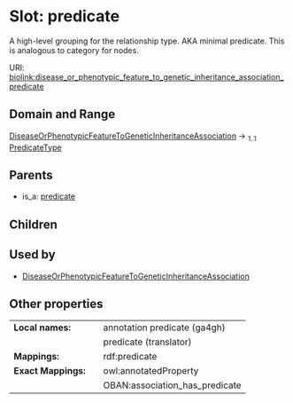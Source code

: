 
# Slot: predicate


A high-level grouping for the relationship type. AKA minimal predicate. This is analogous to category for nodes.

URI: [biolink:disease_or_phenotypic_feature_to_genetic_inheritance_association_predicate](https://w3id.org/biolink/disease_or_phenotypic_feature_to_genetic_inheritance_association_predicate)


## Domain and Range

[DiseaseOrPhenotypicFeatureToGeneticInheritanceAssociation](DiseaseOrPhenotypicFeatureToGeneticInheritanceAssociation.md) &#8594;  <sub>1..1</sub> [PredicateType](types/PredicateType.md)

## Parents

 *  is_a: [predicate](predicate.md)

## Children


## Used by

 * [DiseaseOrPhenotypicFeatureToGeneticInheritanceAssociation](DiseaseOrPhenotypicFeatureToGeneticInheritanceAssociation.md)

## Other properties

|  |  |  |
| --- | --- | --- |
| **Local names:** | | annotation predicate (ga4gh) |
|  | | predicate (translator) |
| **Mappings:** | | rdf:predicate |
| **Exact Mappings:** | | owl:annotatedProperty |
|  | | OBAN:association_has_predicate |

